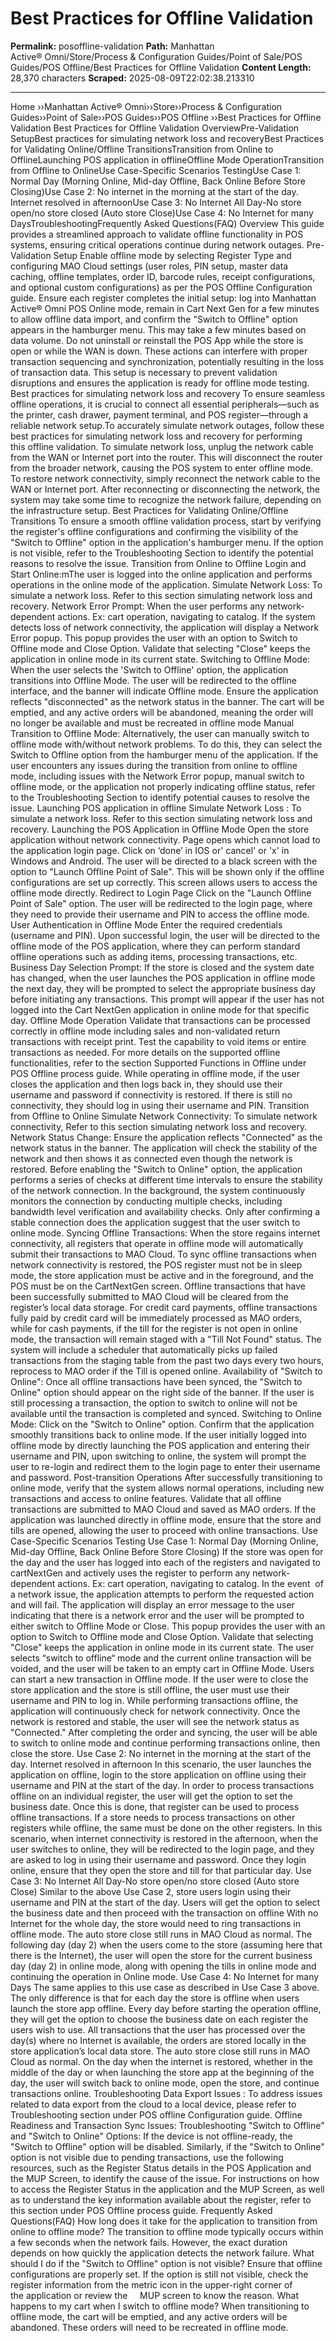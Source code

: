 # Best Practices for Offline Validation

**Permalink:** posoffline-validation
**Path:** Manhattan Active® Omni/Store/Process & Configuration Guides/Point of Sale/POS Guides/POS Offline/Best Practices for Offline Validation
**Content Length:** 28,370 characters
**Scraped:** 2025-08-09T22:02:38.213310

---

Home ››Manhattan Active® Omni››Store››Process & Configuration Guides››Point of Sale››POS Guides››POS Offline ››Best Practices for Offline Validation Best Practices for Offline Validation OverviewPre-Validation SetupBest practices for simulating network loss and recoveryBest Practices for Validating Online/Offline TransitionsTransition from Online to OfflineLaunching POS application in offlineOffline Mode OperationTransition from Offline to OnlineUse Case-Specific Scenarios TestingUse Case 1: Normal Day (Morning Online, Mid-day Offline, Back Online Before Store Closing)Use Case 2: No internet in the morning at the start of the day. Internet resolved in afternoonUse Case 3: No Internet All Day-No store open/no store closed (Auto store Close)Use Case 4: No Internet for many DaysTroubleshootingFrequently Asked Questions(FAQ) Overview This guide provides a streamlined approach to validate offline functionality in POS systems, ensuring critical operations continue during network outages. Pre-Validation Setup Enable offline mode by selecting Register Type and configuring MAO Cloud settings (user roles, PIN setup, master data caching, offline templates, order ID, barcode rules, receipt configurations, and optional custom configurations) as per the POS Offline Configuration guide. Ensure each register completes the initial setup: log into Manhattan Active® Omni POS Online mode, remain in Cart Next Gen for a few minutes to allow offline data import, and confirm the "Switch to Offline" option appears in the hamburger menu. This may take a few minutes based on data volume. Do not uninstall or reinstall the POS App while the store is open or while the WAN is down. These actions can interfere with proper transaction sequencing and synchronization, potentially resulting in the loss of transaction data. This setup is necessary to prevent validation disruptions and ensures the application is ready for offline mode testing. Best practices for simulating network loss and recovery To ensure seamless offline operations, it is crucial to connect all essential peripherals—such as the printer, cash drawer, payment terminal, and POS register—through a reliable network setup.To accurately simulate network outages, follow these best practices for simulating network loss and recovery for performing this offline validation. To simulate network loss, unplug the network cable from the WAN or Internet port into the router. This will disconnect the router from the broader network, causing the POS system to enter offline mode. To restore network connectivity, simply reconnect the network cable to the WAN or Internet port. After reconnecting or disconnecting the network, the system may take some time to recognize the network failure, depending on the infrastructure setup. Best Practices for Validating Online/Offline Transitions To ensure a smooth offline validation process, start by verifying the register's offline configurations and confirming the visibility of the "Switch to Offline" option in the application's hamburger menu. If the option is not visible, refer to the Troubleshooting Section to identify the potential reasons to resolve the issue. Transition from Online to Offline Login and Start Online:mThe user is logged into the online application and performs operations in the online mode of the application. Simulate Network Loss: To simulate a network loss. Refer to this section simulating network loss and recovery. Network Error Prompt: When the user performs any network-dependent actions. Ex: cart operation, navigating to catalog. If the system detects loss of network connectivity, the application will display a Network Error popup. This popup provides the user with an option to Switch to Offline mode and Close Option. Validate that selecting "Close" keeps the application in online mode in its current state. Switching to Offline Mode: When the user selects the 'Switch to Offline' option, the application transitions into Offline Mode. The user will be redirected to the offline interface, and the banner will indicate Offline mode. Ensure the application reflects "disconnected" as the network status in the banner. The cart will be emptied, and any active orders will be abandoned, meaning the order will no longer be available and must be recreated in offline mode Manual Transition to Offline Mode: Alternatively, the user can manually switch to offline mode with/without network problems. To do this, they can select the Switch to Offline option from the hamburger menu of the application. If the user encounters any issues during the transition from online to offline mode, including issues with the Network Error popup, manual switch to offline mode, or the application not properly indicating offline status, refer to the Troubleshooting Section to identify potential causes to resolve the issue. Launching POS application in offline Simulate Network Loss : To simulate a network loss. Refer to this section simulating network loss and recovery. Launching the POS Application in Offline Mode Open the store application without network connectivity. Page opens which cannot load to the application login page. Click on ‘done’ in IOS or' cancel' or 'x' in Windows and Android. The user will be directed to a black screen with the option to "Launch Offline Point of Sale". This will be shown only if the offline configurations are set up correctly. This screen allows users to access the offline mode directly. Redirect to Login Page Click on the "Launch Offline Point of Sale" option. The user will be redirected to the login page, where they need to provide their username and PIN to access the offline mode. User Authentication in Offline Mode Enter the required credentials (username and PIN). Upon successful login, the user will be directed to the offline mode of the POS application, where they can perform standard offline operations such as adding items, processing transactions, etc. Business Day Selection Prompt: If the store is closed and the system date has changed, when the user launches the POS application in offline mode the next day, they will be prompted to select the appropriate business day before initiating any transactions. This prompt will appear if the user has not logged into the Cart NextGen application in online mode for that specific day. Offline Mode Operation Validate that transactions can be processed correctly in offline mode including sales and non-validated return transactions with receipt print. Test the capability to void items or entire transactions as needed. For more details on the supported offline functionalities, refer to the section Supported Functions in Offline under POS Offline process guide. While operating in offline mode, if the user closes the application and then logs back in, they should use their username and password if connectivity is restored. If there is still no connectivity, they should log in using their username and PIN. Transition from Offline to Online Simulate Network Connectivity: To simulate network connectivity, Refer to this section simulating network loss and recovery. Network Status Change: Ensure the application reflects "Connected" as the network status in the banner. The application will check the stability of the network and then shows it as connected even though the network is restored. Before enabling the "Switch to Online" option, the application performs a series of checks at different time intervals to ensure the stability of the network connection. In the background, the system continuously monitors the connection by conducting multiple checks, including bandwidth level verification and availability checks. Only after confirming a stable connection does the application suggest that the user switch to online mode. Syncing Offline Transactions: When the store regains internet connectivity, all registers that operate in offline mode will automatically submit their transactions to MAO Cloud. To sync offline transactions when network connectivity is restored, the POS register must not be in sleep mode, the store application must be active and in the foreground, and the POS must be on the CartNextGen screen. Offline transactions that have been successfully submitted to MAO Cloud will be cleared from the register’s local data storage. For credit card payments, offline transactions fully paid by credit card will be immediately processed as MAO orders, while for cash payments, if the till for the register is not open in online mode, the transaction will remain staged with a "Till Not Found" status. The system will include a scheduler that automatically picks up failed transactions from the staging table from the past two days every two hours, reprocess to MAO order if the Till is opened online. Availability of "Switch to Online": Once all offline transactions have been synced, the "Switch to Online" option should appear on the right side of the banner. If the user is still processing a transaction, the option to switch to online will not be available until the transaction is completed and synced. Switching to Online Mode: Click on the "Switch to Online" option. Confirm that the application smoothly transitions back to online mode. If the user initially logged into offline mode by directly launching the POS application and entering their username and PIN, upon switching to online, the system will prompt the user to re-login and redirect them to the login page to enter their username and password. Post-transition Operations After successfully transitioning to online mode, verify that the system allows normal operations, including new transactions and access to online features. Validate that all offline transactions are submitted to MAO Cloud and saved as MAO orders. If the application was launched directly in offline mode, ensure that the store and tills are opened, allowing the user to proceed with online transactions. Use Case-Specific Scenarios Testing Use Case 1: Normal Day (Morning Online, Mid-day Offline, Back Online Before Store Closing) If the store was open for the day and the user has logged into each of the registers and navigated to cartNextGen and actively uses the register to perform any network-dependent actions. Ex: cart operation, navigating to catalog. In the event  of a network issue, the application attempts to perform the requested action and will fail. The application will display an error message to the user indicating that there is a network error and the user will be prompted to either switch to Offline Mode or Close. This popup provides the user with an option to Switch to Offline mode and Close Option. Validate that selecting "Close" keeps the application in online mode in its current state. The user selects “switch to offline“ mode and the current online transaction will be voided, and the user will be taken to an empty cart in Offline Mode. Users can start a new transaction in Offline mode. If the user were to close the store application and the store is still offline, the user must use their username and PIN to log in. While performing transactions offline, the application will continuously check for network connectivity. Once the network is restored and stable, the user will see the network status as "Connected." After completing the order and syncing, the user will be able to switch to online mode and continue performing transactions online, then close the store. Use Case 2: No internet in the morning at the start of the day. Internet resolved in afternoon In this scenario, the user launches the application on offline, login to the store application on offline using their username and PIN at the start of the day. In order to process transactions offline on an individual register, the user will get the option to set the business date. Once this is done, that register can be used to process offline transactions. If a store needs to process transactions on other registers while offline, the same must be done on the other registers. In this scenario, when internet connectivity is restored in the afternoon, when the user switches to online, they will be redirected to the login page, and they are asked to log in using their username and password. Once they login online, ensure that they open the store and till for that particular day. Use Case 3: No Internet All Day-No store open/no store closed (Auto store Close) Similar to the above Use Case 2, store users login using their username and PIN at the start of the day. Users will get the option to select the business date and then proceed with the transaction on offline With no Internet for the whole day, the store would need to ring transactions in offline mode. The auto store close still runs in MAO Cloud as normal. The following day (day 2) when the users come to the store (assuming here that there is the Internet), the user will open the store for the current business day (day 2) in online mode, along with opening the tills in online mode and continuing the operation in Online mode. Use Case 4: No Internet for many Days The same applies to this use case as described in Use Case 3 above. The only difference is that for each day the store is offline when users launch the store app offline. Every day before starting the operation offline, they will get the option to choose the business date on each register the users wish to use. All transactions that the user has processed over the day(s) where no Internet is available, the orders are stored locally in the store application’s local data store. The auto store close still runs in MAO Cloud as normal. On the day when the internet is restored, whether in the middle of the day or when launching the store app at the beginning of the day, the user will switch back to online mode, open the store, and continue transactions online. Troubleshooting Data Export Issues : To address issues related to data export from the cloud to a local device, please refer to Troubleshooting section under POS offline Configuration guide. Offline Readiness and Transaction Sync Issues: Troubleshooting "Switch to Offline" and "Switch to Online" Options: If the device is not offline-ready, the "Switch to Offline" option will be disabled. Similarly, if the "Switch to Online" option is not visible due to pending transactions, use the following resources, such as the Register Status details in the POS Application and the MUP Screen, to identify the cause of the issue. For instructions on how to access the Register Status in the application and the MUP Screen, as well as to understand the key information available about the register, refer to this section under POS Offline process guide. Frequently Asked Questions(FAQ) How long does it take for the application to transition from online to offline mode? The transition to offline mode typically occurs within a few seconds when the network fails. However, the exact duration depends on how quickly the application detects the network failure. What should I do if the "Switch to Offline" option is not visible? Ensure that offline configurations are properly set. If the option is still not visible, check the register information from the metric icon in the upper-right corner of the application or review the     MUP screen to know the reason. What happens to my cart when I switch to offline mode? When transitioning to offline mode, the cart will be emptied, and any active orders will be abandoned. These orders will need to be recreated in offline mode.